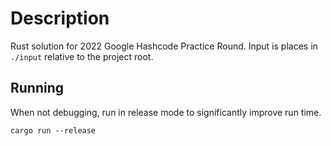 # Description

Rust solution for 2022 Google Hashcode Practice Round.
Input is places in `./input` relative to the project root.

## Running

When not debugging, run in release mode to significantly improve run time.

```console
cargo run --release
```
